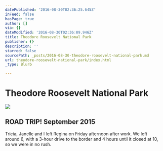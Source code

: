 ```yaml
---
datePublished: '2016-08-30T02:36:25.645Z'
inFeed: false
hasPage: true
author: []
via: {}
dateModified: '2016-08-30T02:36:09.946Z'
title: Theodore Roosevelt National Park
publisher: {}
description: ''
starred: false
sourcePath: _posts/2016-08-30-theodore-roosevelt-national-park.md
url: theodore-roosevelt-national-park/index.html
_type: Blurb

---
```

# Theodore Roosevelt National Park
![](https://the-grid-user-content.s3-us-west-2.amazonaws.com/7ca3ee72-77a2-4e1c-b8fb-4d241e3c664e.jpg)

<article style=""><h1>ROAD TRIP! September 2015</h1><p>Tricia, Janelle and I left Regina on Friday afternoon after work. We left around 6, with a 3-hour drive to the border and 4 hours until it closed at 10, so we were in no rush.</p></article>